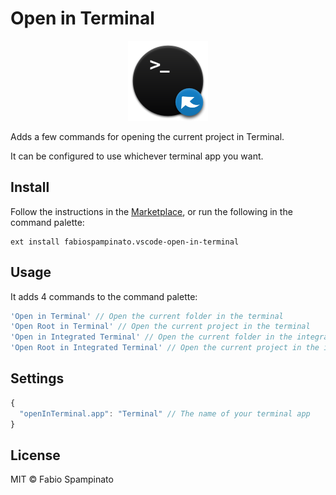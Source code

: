 # Open in Terminal

<p align="center">
	<img src="https://raw.githubusercontent.com/fabiospampinato/vscode-open-in-terminal/master/resources/logo-128x128.png" alt="Logo">
</p>

Adds a few commands for opening the current project in Terminal.

It can be configured to use whichever terminal app you want.

## Install

Follow the instructions in the [Marketplace](https://marketplace.visualstudio.com/items?itemName=fabiospampinato.vscode-open-in-terminal), or run the following in the command palette:

```shell
ext install fabiospampinato.vscode-open-in-terminal
```

## Usage

It adds 4 commands to the command palette:

```js
'Open in Terminal' // Open the current folder in the terminal
'Open Root in Terminal' // Open the current project in the terminal
'Open in Integrated Terminal' // Open the current folder in the integrated terminal
'Open Root in Integrated Terminal' // Open the current project in the integrated terminal
```

## Settings

```js
{
  "openInTerminal.app": "Terminal" // The name of your terminal app
}
```

## License

MIT © Fabio Spampinato
